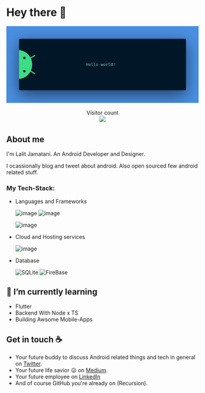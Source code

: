 # Hey there :wave:

<img src="https://raw.githubusercontent.com/lalitjamatani/lalitjamatani/master/resources/banner.png" alt="Hello world">

<p align="center"> 
  Visitor count<br>
  <img src="https://profile-counter.glitch.me/lalitjamatani/count.svg" />
</p>

## About me

 I'm Lalit Jamatani. An Android Developer and Designer. <!--An Android Engineer at [DeliveryHero](https://www..com/). Community is :heart:. Code blooded animal, 1xEngineer :stuck_out_tongue: and :coffee: lover.  -->

I ocassionally blog and tweet about android. Also open sourced few android related stuff.  


### My Tech-Stack:
* Languages and Frameworks

  ![image](https://img.shields.io/badge/C%2B%2B-232671E5?style=for-the-badge&logo=c%2B%2B&logoColor=white)
  ![image](https://img.shields.io/badge/java-%23FF9900?style=for-the-badge&logo=Java&logoColor=white)
  <!-- ![image](https://img.shields.io/badge/Dart-00599C?style=for-the-badge&logo=dart&logoColor=white) -->
  ![image](https://img.shields.io/badge/JavaScript-F7DF1E?style=for-the-badge&logo=javascript&logoColor=black)
  <!-- ![image](https://img.shields.io/badge/Flutter-4285F4?style=for-the-badge&logo=Flutter&logoColor=white) -->

* Cloud and Hosting services

  ![image](https://img.shields.io/badge/Google_Cloud-4285F4?style=for-the-badge&logo=google-cloud&logoColor=white)
  <!-- <img alt="AWS" src="https://img.shields.io/badge/AWS%20-%23FF9900.svg?&style=for-the-badge&logo=amazon-aws&logoColor=white"/> -->
<!-- 
* Backend Frameworks

  ![image](https://img.shields.io/badge/Node.js-339933?style=for-the-badge&logo=nodedotjs&logoColor=white)
  ![image](https://img.shields.io/badge/npm-CB3837?style=for-the-badge&logo=npm&logoColor=white) -->
  <!-- ![image](https://img.shields.io/badge/Typescript-%2307405e?style=for-the-badge&logo=typescript&logoColor=white)
  ![image](https://img.shields.io/badge/Express.js-000000?style=for-the-badge&logo=express&logoColor=white) -->


* Database

  <img alt="SQLite" src ="https://img.shields.io/badge/sqlite-%2307405e.svg?&style=for-the-badge&logo=sqlite&logoColor=white"/>
  <img alt="FireBase" src ="https://img.shields.io/badge/Firebase-FFCB2B?style=for-the-badge&logo=firebase&logoColor=black"/>
  <!-- <img alt="postGres" src ="https://img.shields.io/badge/PostgreSQL-000000?style=for-the-badge&logo=PostgreSQL&logoColor=white"/> -->
  <!-- <img alt="MongoDB" src ="https://img.shields.io/badge/MongoDB-4EA94B?style=for-the-badge&logo=mongodb&logoColor=white"/> -->
<!-- 
* CI (Continous integration) / CD (Continuous delivery)

  <img alt="GitHub Actions" src="https://img.shields.io/badge/github%20actions%20-%232671E5.svg?&style=for-the-badge&logo=github%20actions&logoColor=white"/> -->

## 🌱 I’m currently learning

* Flutter
* Backend With Node x TS 
* Building Awsome Mobile-Apps

## Get in touch :coffee:

- Your future buddy to discuss Android related things and tech in general on [Twitter](https://twitter.com/LalitJamatani).
- Your future life savior :stuck_out_tongue: on [Medium](https://medium.com/@lalitjamatani).
- Your future employee on [LinkedIn](https://www.linkedin.com/in/lalit-jamatani/)
- And of course GitHub you're already on (Recursion).
